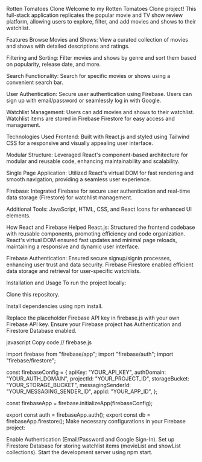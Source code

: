 Rotten Tomatoes Clone
Welcome to my Rotten Tomatoes Clone project! This full-stack application replicates the popular movie and TV show review platform, allowing users to explore, filter, and add movies and shows to their watchlist.

Features
Browse Movies and Shows: View a curated collection of movies and shows with detailed descriptions and ratings.

Filtering and Sorting: Filter movies and shows by genre and sort them based on popularity, release date, and more.

Search Functionality: Search for specific movies or shows using a convenient search bar.

User Authentication: Secure user authentication using Firebase. Users can sign up with email/password or seamlessly log in with Google.

Watchlist Management: Users can add movies and shows to their watchlist. Watchlist items are stored in Firebase Firestore for easy access and management.

Technologies Used
Frontend: Built with React.js and styled using Tailwind CSS for a responsive and visually appealing user interface.

Modular Structure: Leveraged React's component-based architecture for modular and reusable code, enhancing maintainability and scalability.

Single Page Application: Utilized React's virtual DOM for fast rendering and smooth navigation, providing a seamless user experience.

Firebase: Integrated Firebase for secure user authentication and real-time data storage (Firestore) for watchlist management.

Additional Tools: JavaScript, HTML, CSS, and React Icons for enhanced UI elements.

How React and Firebase Helped
React.js: Structured the frontend codebase with reusable components, promoting efficiency and code organization. React's virtual DOM ensured fast updates and minimal page reloads, maintaining a responsive and dynamic user interface.

Firebase Authentication: Ensured secure signup/signin processes, enhancing user trust and data security. Firebase Firestore enabled efficient data storage and retrieval for user-specific watchlists.

Installation and Usage
To run the project locally:

Clone this repository.

Install dependencies using npm install.

Replace the placeholder Firebase API key in firebase.js with your own Firebase API key. Ensure your Firebase project has Authentication and Firestore Database enabled.

javascript
Copy code
// firebase.js

import firebase from "firebase/app";
import "firebase/auth";
import "firebase/firestore";

const firebaseConfig = {
  apiKey: "YOUR_API_KEY",
  authDomain: "YOUR_AUTH_DOMAIN",
  projectId: "YOUR_PROJECT_ID",
  storageBucket: "YOUR_STORAGE_BUCKET",
  messagingSenderId: "YOUR_MESSAGING_SENDER_ID",
  appId: "YOUR_APP_ID",
};

const firebaseApp = firebase.initializeApp(firebaseConfig);

export const auth = firebaseApp.auth();
export const db = firebaseApp.firestore();
Make necessary configurations in your Firebase project:

Enable Authentication (Email/Password and Google Sign-In).
Set up Firestore Database for storing watchlist items (movieList and showList collections).
Start the development server using npm start.
